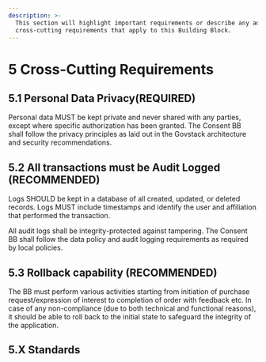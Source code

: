 ```yaml
---
description: >-
  This section will highlight important requirements or describe any additional
  cross-cutting requirements that apply to this Building Block.
---
```


# 5 Cross-Cutting Requirements

## 5.1 Personal Data Privacy(REQUIRED)

Personal data MUST be kept private and never shared with any parties, except where specific authorization has been granted. The Consent BB shall follow the privacy principles as laid out in the Govstack architecture and security recommendations.

## 5.2 All transactions must be Audit Logged  (RECOMMENDED)

Logs SHOULD be kept in a database of all created, updated, or deleted records. Logs MUST include timestamps and identify the user and affiliation that performed the transaction.

All audit logs shall be integrity-protected against tampering. The Consent BB shall follow the data policy and audit logging requirements as required by local policies.

## 5.3 Rollback capability (RECOMMENDED)

The BB must perform various activities starting from initiation of purchase request/expression of interest to completion of order with feedback etc. In case of any non-compliance (due to both technical and functional reasons), it should be able to roll back to the initial state to safeguard the integrity of the application.





## 5.X Standards





